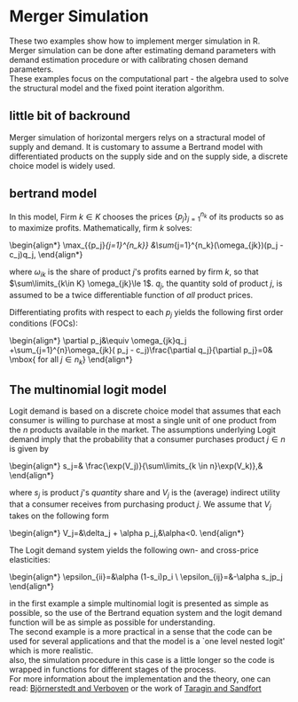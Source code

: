 # Merger Simulation
These two examples show how to implement merger simulation in R.  
Merger simulation can be done after estimating demand parameters with demand estimation
procedure or with calibrating chosen demand parameters.   
These examples focus on the computational part - the algebra used to solve the 
structural model and the fixed point iteration algorithm. 

## little bit of backround 
Merger simulation of horizontal mergers relys on a stractural model of supply and demand. 
It is customary to assume a Bertrand model with
differentiated products on the supply side and on the supply side, a discrete choice model
is widely used. 

## bertrand model 
In this model, Firm $k \in K$ chooses the prices $\{p_j\}_{j=1}^{n_k}$ of its
products so as to maximize profits. Mathematically, firm $k$ solves:

\begin{align*}
\max_{\{p_j\}_{j=1}^{n_k}} &\sum_{j=1}^{n_k}(\omega_{jk})(p_j - c_j)q_j,
\end{align*}

where $\omega_{ik}$ is the share of product $j$'s profits earned by firm $k$,
so that $\sum\limits_{k\in K} \omega_{jk}\le 1$. $q_j$, the quantity sold of product $j$,  is assumed to
be a twice differentiable function of *all* product prices.

Differentiating profits with respect to each $p_j$  yields the following first order conditions (FOCs):

\begin{align*}
  \partial p_j&\equiv \omega_{jk}q_j +\sum_{j=1}^{n}\omega_{jk}( p_j - c_j)\frac{\partial q_j}{\partial
    p_j}=0& \mbox{ for all $j\in n_k$} 
\end{align*}



## The multinomial logit model  
 
Logit demand is based on a discrete choice model
that assumes that each consumer is
willing to purchase at most a single unit of one product from the
$n$ products available in the market. The assumptions underlying
Logit demand imply that the probability that a consumer
purchases product $j \in n$ is given by

\begin{align*}
  s_j=& \frac{\exp(V_j)}{\sum\limits_{k \in n}\exp(V_k)},&
\end{align*}

where  $s_j$ is product $j$'s *quantity* share and
    $V_j$ is the (average) indirect utility that a consumer
    receives from purchasing product $j$. We assume that $V_j$ takes on
    the following form
    
\begin{align*}
  V_j=&\delta_j + \alpha p_j,&\alpha<0.
\end{align*}


The Logit demand system yields the following own- and cross-price elasticities:

\begin{align*}
  \epsilon_{ii}=&\alpha (1-s_i)p_i \\
  \epsilon_{ij}=&-\alpha s_jp_j
\end{align*}


in the first example a simple multinomial logit is presented as simple as possible, so
the use of the Bertrand equation system and the logit demand function will be as 
simple as possible for understanding.   
The second example is a more practical in a sense that the code can be used for several applications
and that the model is a `one level nested logit' which is more realistic.  
also, the simulation procedure in this case is a little longer so the code is wrapped in
functions for different stages of the process. 
</br>
For more information about the implementation and the theory, one can read: 
[Björnerstedt and Verboven](https://www.stata-journal.com/article.html?article=st0349) 
or the work of [Taragin and Sandfort](https://cran.r-project.org/web/packages/antitrust/index.html)

